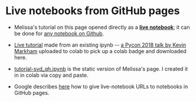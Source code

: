 # Live notebooks from GitHub pages

- Melissa's tutorial on this page
opened directly as a [**live notebook**](https://colab.research.google.com/github/bjnath/numpy_ipynb/blob/master/tutorial-svd_gh.ipynb);
it can be done for [any notebook on Github](https://colab.research.google.com/github/googlecolab/colabtools/blob/master/notebooks/colab-github-demo.ipynb).

- [Live tutorial](https://colab.research.google.com/github/bjnath/numpy2020/blob/master/tutorial.ipynb)
made from an existing ipynb -- 
[a Pycon 2018 talk by Kevin Markham](https://github.com/justmarkham/pycon-2018-tutorial/blob/master/tutorial.ipynb) 
uploaded to colab to pick up a colab badge and downloaded here.

- [tutorial-svd_gh.ipynb](https://github.com/bjnath/numpy_ipynb/blob/master/tutorial-svd_gh.ipynb) is the static version of Melissa's page. I created it in in colab via copy and paste.

- Google describes  [here](https://colab.research.google.com/github/googlecolab/colabtools/blob/master/notebooks/colab-github-demo.ipynb) how to give live-notebook URLs to notebooks in GitHub pages.
